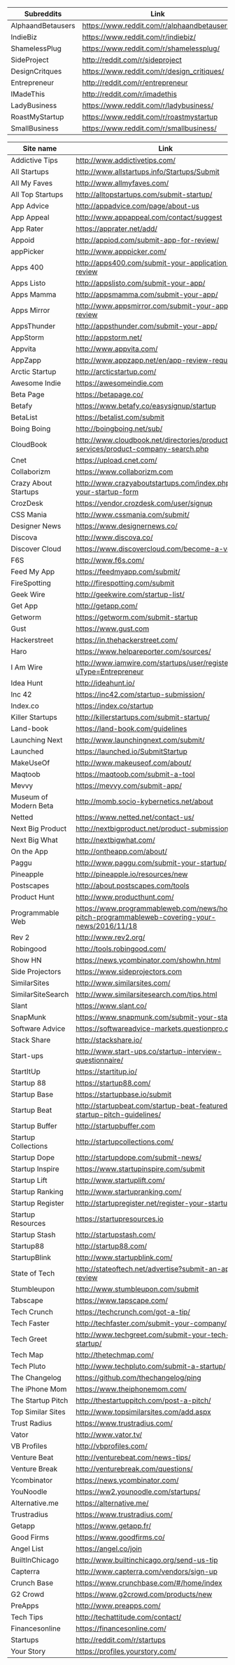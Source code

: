 
Subreddits | Link
--- | ---
| AlphaandBetausers | https://www.reddit.com/r/alphaandbetausers/
| IndieBiz | https://www.reddit.com/r/indiebiz/
| ShamelessPlug | https://www.reddit.com/r/shamelessplug/
| SideProject | http://reddit.com/r/sideproject
| DesignCritques | https://www.reddit.com/r/design_critiques/
| Entrepreneur | http://reddit.com/r/entrepreneur
| IMadeThis | http://reddit.com/r/imadethis
| LadyBusiness | https://www.reddit.com/r/ladybusiness/
| RoastMyStartup | https://www.reddit.com/r/roastmystartup
| SmallBusiness | https://www.reddit.com/r/smallbusiness/


Site name | Link
--- | ---
| Addictive Tips | http://www.addictivetips.com/
| All Startups | http://www.allstartups.info/Startups/Submit
| All My Faves | http://www.allmyfaves.com/
| All Top Startups | http://alltopstartups.com/submit-startup/
| App Advice | http://appadvice.com/page/about-us
| App Appeal | http://www.appappeal.com/contact/suggest
| App Rater | https://apprater.net/add/
| Appoid | http://appiod.com/submit-app-for-review/
| appPicker | http://www.apppicker.com/
| Apps 400 | http://apps400.com/submit-your-application-for-review
| Apps Listo | http://appslisto.com/submit-your-app/
| Apps Mamma | http://appsmamma.com/submit-your-app/
| Apps Mirror | http://www.appsmirror.com/submit-your-app-for-review
| AppsThunder | http://appsthunder.com/submit-your-app/
| AppStorm | http://appstorm.net/
| Appvita | http://www.appvita.com/
| AppZapp | http://www.appzapp.net/en/app-review-request/
| Arctic Startup | http://arcticstartup.com/
| Awesome Indie | https://awesomeindie.com
| Beta Page | https://betapage.co/
| Betafy | https://www.betafy.co/easysignup/startup
| BetaList | https://betalist.com/submit
| Boing Boing | http://boingboing.net/sub/
| CloudBook | http://www.cloudbook.net/directories/product-services/product-company-search.php
| Cnet | https://upload.cnet.com/
| Collaborizm | https://www.collaborizm.com
| Crazy About Startups | http://www.crazyaboutstartups.com/index.php/share-your-startup-form
| CrozDesk | https://vendor.crozdesk.com/user/signup
| CSS Mania | http://www.cssmania.com/submit/
| Designer News | https://www.designernews.co/
| Discova | http://www.discova.co/
| Discover Cloud | https://www.discovercloud.com/become-a-vendor
| F6S | http://www.f6s.com/
| Feed My App | https://feedmyapp.com/submit/
| FireSpotting | http://firespotting.com/submit
| Geek Wire | http://geekwire.com/startup-list/
| Get App | http://getapp.com/
| Getworm | https://getworm.com/submit-startup
| Gust | https://www.gust.com
| Hackerstreet | https://in.thehackerstreet.com/
| Haro | https://www.helpareporter.com/sources/
| I Am Wire | http://www.iamwire.com/startups/user/register?uType=Entrepreneur
| Idea Hunt | http://ideahunt.io/
| Inc 42 | https://inc42.com/startup-submission/
| Index.co | https://index.co/startup
| Killer Startups | http://killerstartups.com/submit-startup/
| Land-book | https://land-book.com/guidelines
| Launching Next | http://www.launchingnext.com/submit/
| Launched | https://launched.io/SubmitStartup
| MakeUseOf | http://www.makeuseof.com/about/
| Maqtoob | https://maqtoob.com/submit-a-tool
| Mevvy | https://mevvy.com/submit-app/
| Museum of Modern Beta | http://momb.socio-kybernetics.net/about
| Netted | https://www.netted.net/contact-us/
| Next Big Product | http://nextbigproduct.net/product-submission/
| Next Big What | http://nextbigwhat.com/
| On the App | http://ontheapp.com/about/
| Paggu | http://www.paggu.com/submit-your-startup/
| Pineapple | http://pineapple.io/resources/new
| Postscapes | http://about.postscapes.com/tools
| Product Hunt | http://www.producthunt.com/
| Programmable Web | https://www.programmableweb.com/news/how-to-pitch-programmableweb-covering-your-news/2016/11/18
| Rev 2 | http://www.rev2.org/
| Robingood | http://tools.robingood.com/
| Show HN | https://news.ycombinator.com/showhn.html
| Side Projectors | https://www.sideprojectors.com
| SimilarSites | http://www.similarsites.com/
| SimilarSiteSearch | http://www.similarsitesearch.com/tips.html
| Slant | https://www.slant.co/
| SnapMunk | https://www.snapmunk.com/submit-your-startup/
| Software Advice | https://softwareadvice-markets.questionpro.com/
| Stack Share | http://stackshare.io/
| Start-ups | http://www.start-ups.co/startup-interview-questionnaire/
| StartItUp | https://startitup.io/
| Startup 88 | https://startup88.com/
| Startup Base | https://startupbase.io/submit
| Startup Beat | http://startupbeat.com/startup-beat-featured-startup-pitch-guidelines/
| Startup Buffer | http://startupbuffer.com
| Startup Collections | http://startupcollections.com/
| Startup Dope | http://startupdope.com/submit-news/
| Startup Inspire | https://www.startupinspire.com/submit
| Startup Lift | http://www.startuplift.com/
| Startup Ranking | http://www.startupranking.com/
| Startup Register | http://startupregister.net/register-your-startup/
| Startup Resources | https://startupresources.io
| Startup Stash | http://startupstash.com/
| Startup88 | http://startup88.com/
| StartupBlink | http://www.startupblink.com/
| State of Tech | http://stateoftech.net/advertise?submit-an-app-for-review
| Stumbleupon | http://www.stumbleupon.com/submit
| Tabscape | https://www.tapscape.com/
| Tech Crunch | https://techcrunch.com/got-a-tip/
| Tech Faster | http://techfaster.com/submit-your-company/
| Tech Greet | http://www.techgreet.com/submit-your-tech-startup/
| Tech Map | http://thetechmap.com/
| Tech Pluto | http://www.techpluto.com/submit-a-startup/
| The Changelog | https://github.com/thechangelog/ping
| The iPhone Mom | https://www.theiphonemom.com/
| The Startup Pitch | http://thestartuppitch.com/post-a-pitch/
| Top Similar Sites | http://www.topsimilarsites.com/add.aspx
| Trust Radius | https://www.trustradius.com/
| Vator | http://www.vator.tv/
| VB Profiles | http://vbprofiles.com/
| Venture Beat | http://venturebeat.com/news-tips/
| Venture Break | http://venturebreak.com/questions/
| Ycombinator | https://news.ycombinator.com/
| YouNoodle | https://ww2.younoodle.com/startups/
| Alternative.me | https://alternative.me/
| Trustradius | https://www.trustradius.com/
| Getapp | https://www.getapp.fr/
| Good Firms | https://www.goodfirms.co/
| Angel List | https://angel.co/join
| BuiltInChicago | http://www.builtinchicago.org/send-us-tip
| Capterra | http://www.capterra.com/vendors/sign-up
| Crunch Base | https://www.crunchbase.com/#/home/index
| G2 Crowd | https://www.g2crowd.com/products/new
| PreApps | http://www.preapps.com/
| Tech Tips | http://techattitude.com/contact/
| Financesonline | https://financesonline.com/
| Startups | http://reddit.com/r/startups
| Your Story | https://profiles.yourstory.com/
